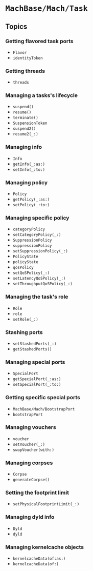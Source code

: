# ``MachBase/Mach/Task``

## Topics

### Getting flavored task ports

- ``Flavor``
- ``identityToken``

### Getting threads

- ``threads``

### Managing a tasks's lifecycle

- ``suspend()``
- ``resume()``
- ``terminate()``
- ``SuspensionToken``
- ``suspend2()``
- ``resume2(_:)``

### Managing info

- ``Info``
- ``getInfo(_:as:)``
- ``setInfo(_:to:)``

### Managing policy

- ``Policy``
- ``getPolicy(_:as:)``
- ``setPolicy(_:to:)``

### Managing specific policy

- ``categoryPolicy``
- ``setCategoryPolicy(_:)``
- ``SuppressionPolicy``
- ``suppressionPolicy``
- ``setSuppressionPolicy(_:)``
- ``PolicyState``
- ``policyState``
- ``qosPolicy``
- ``setQoSPolicy(_:)``
- ``setLatencyQoSPolicy(_:)``
- ``setThroughputQoSPolicy(_:)``

### Managing the task's role

- ``Role``
- ``role``
- ``setRole(_:)``

### Stashing ports

- ``setStashedPorts(_:)``
- ``getStashedPorts()``

### Managing special ports

- ``SpecialPort``
- ``getSpecialPort(_:as:)``
- ``setSpecialPort(_:to:)``

### Getting specific special ports

- ``MachBase/Mach/BootstrapPort``
- ``bootstrapPort``

### Managing vouchers

- ``voucher``
- ``setVoucher(_:)``
- ``swapVoucher(with:)``

### Managing corpses

- ``Corpse``
- ``generateCorpse()``

### Setting the footprint limit

- ``setPhysicalFootprintLimit(_:)``

### Managing dyld info

- ``Dyld``
- ``dyld``

### Managing kernelcache objects

- ``kernelcacheData(of:as:)``
- ``kernelcacheData(of:)``
